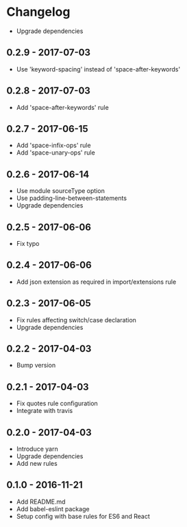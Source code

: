 # Changelog
- Upgrade dependencies

## 0.2.9 - 2017-07-03
- Use 'keyword-spacing' instead of 'space-after-keywords'

## 0.2.8 - 2017-07-03
- Add 'space-after-keywords' rule

## 0.2.7 - 2017-06-15
- Add 'space-infix-ops' rule
- Add 'space-unary-ops' rule

## 0.2.6 - 2017-06-14
- Use module sourceType option
- Use padding-line-between-statements
- Upgrade dependencies

## 0.2.5 - 2017-06-06
- Fix typo

## 0.2.4 - 2017-06-06
- Add json extension as required in import/extensions rule

## 0.2.3 - 2017-06-05
- Fix rules affecting switch/case declaration
- Upgrade dependencies

## 0.2.2 - 2017-04-03
- Bump version

## 0.2.1 - 2017-04-03
- Fix quotes rule configuration
- Integrate with travis

## 0.2.0 - 2017-04-03
- Introduce yarn
- Upgrade dependencies
- Add new rules

## 0.1.0 - 2016-11-21
- Add README.md
- Add babel-eslint package
- Setup config with base rules for ES6 and React

